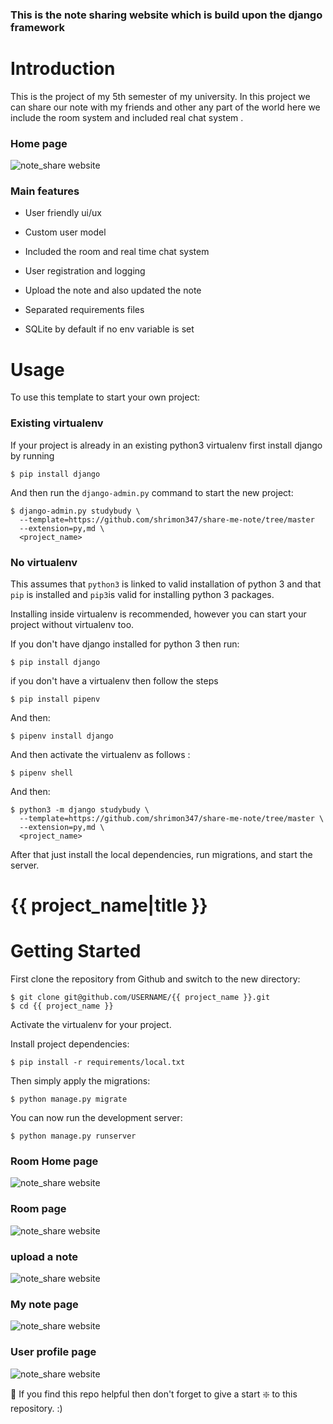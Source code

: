 ### This is the note sharing website which is build upon the django framework 

# Introduction

This is the project of my 5th semester of my university. In this project we can share our note with my friends and other any part of the world here we include the room system and included real chat system .
### Home page
![note_share website](https://github.com/shrimon347/share-me-note/blob/master/Capture.PNG?raw=true)


### Main features

* User friendly ui/ux

* Custom user model 

* Included the room and real time chat system

* User registration and logging 

* Upload the note and also updated the note

* Separated requirements files

* SQLite by default if no env variable is set

# Usage

To use this template to start your own project:

### Existing virtualenv

If your project is already in an existing python3 virtualenv first install django by running

    $ pip install django
    
And then run the `django-admin.py` command to start the new project:

    $ django-admin.py studybudy \
      --template=https://github.com/shrimon347/share-me-note/tree/master
      --extension=py,md \
      <project_name>
      
### No virtualenv

This assumes that `python3` is linked to valid installation of python 3 and that `pip` is installed and `pip3`is valid
for installing python 3 packages.

Installing inside virtualenv is recommended, however you can start your project without virtualenv too.

If you don't have django installed for python 3 then run:

    $ pip install django
if you don't have a virtualenv then follow the steps

    $ pip install pipenv
 And then:
 
    $ pipenv install django
 And then activate the virtualenv as follows :
 
    $ pipenv shell
    
And then:

    $ python3 -m django studybudy \
      --template=https://github.com/shrimon347/share-me-note/tree/master \
      --extension=py,md \
      <project_name>
      
      
After that just install the local dependencies, run migrations, and start the server.


# {{ project_name|title }}

# Getting Started

First clone the repository from Github and switch to the new directory:

    $ git clone git@github.com/USERNAME/{{ project_name }}.git
    $ cd {{ project_name }}
    
Activate the virtualenv for your project.
    
Install project dependencies:

    $ pip install -r requirements/local.txt
    
    
Then simply apply the migrations:

    $ python manage.py migrate
    

You can now run the development server:

    $ python manage.py runserver



### Room Home page
![note_share website](https://github.com/shrimon347/share-me-note/blob/master/room.PNG?raw=true)
### Room page
![note_share website](https://github.com/shrimon347/share-me-note/blob/master/inner_room.PNG?raw=true)
### upload a note
![note_share website](https://github.com/shrimon347/share-me-note/blob/master/update_note.PNG?raw=true)
### My note page
![note_share website](https://github.com/shrimon347/share-me-note/blob/master/my_note.PNG?raw=true)
### User profile page
![note_share website](https://github.com/shrimon347/share-me-note/blob/master/user_profile.PNG?raw=true)

🙏 If you find this repo helpful then don't forget to give a start ❇️ to this repository. :)
